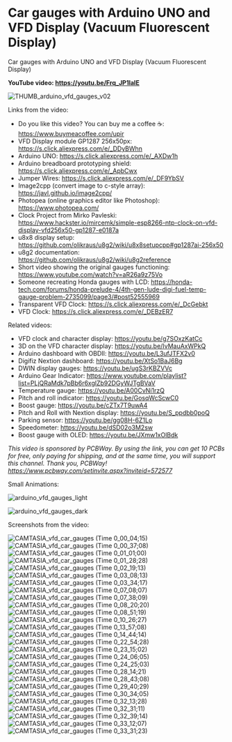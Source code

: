 # Car gauges with Arduino UNO and VFD Display (Vacuum Fluorescent Display)
Car gauges with Arduino UNO and VFD Display (Vacuum Fluorescent Display)

**YouTube video: https://youtu.be/Frq_JP1lalE**

![THUMB_arduino_vfd_gauges_v02](https://github.com/user-attachments/assets/903be425-591e-4561-99ff-fba73e6689f0)


Links from the video:
- Do you like this video? You can buy me a coffee ☕: https://www.buymeacoffee.com/upir
- VFD Display module GP1287 256x50px: https://s.click.aliexpress.com/e/_DDyBWhn
- Arduino UNO: https://s.click.aliexpress.com/e/_AXDw1h
- Arduino breadboard prototyping shield: https://s.click.aliexpress.com/e/_ApbCwx
- Jumper Wires: https://s.click.aliexpress.com/e/_DF9YbSV
- Image2cpp (convert image to c-style array): https://javl.github.io/image2cpp/
- Photopea (online graphics editor like Photoshop): https://www.photopea.com/
- Clock Project from Mirko Pavleski: https://www.hackster.io/mircemk/simple-esp8266-ntp-clock-on-vfd-display-vfd256x50-gp1287-e0187a
- u8x8 display setup: https://github.com/olikraus/u8g2/wiki/u8x8setupcpp#gp1287ai-256x50
- u8g2 documentation: https://github.com/olikraus/u8g2/wiki/u8g2reference
- Short video showing the original gauges functioning: https://www.youtube.com/watch?v=aR26a9z75Vo
- Someone recreating Honda gauges with LCD: https://honda-tech.com/forums/honda-prelude-4/4th-gen-lude-digi-fuel-temp-gauge-problem-2735099/page3/#post52555969
- Transparent VFD Clock: https://s.click.aliexpress.com/e/_DcGebkt
- VFD Clock: https://s.click.aliexpress.com/e/_DEBzER7

Related videos:
- VFD clock and character display: https://youtu.be/g7SOxzKatCc
- 3D on the VFD character display: https://youtu.be/IvMauAxWPkQ
- Arduino dashboard with OBDII: https://youtu.be/L3ufJTFX2v0
- Digifiz Nextion dashboard: https://youtu.be/XtSo1BaJ6Bg
- DWIN display gauges: https://youtu.be/ugS3rKBZVVc
- Arduino Gear Indicator: https://www.youtube.com/playlist?list=PLjQRaMdk7pBb6r6xglZb92DGyWJTgBVaV
- Temperature gauge: https://youtu.be/A00CvNi1rzQ
- Pitch and roll indicator: https://youtu.be/GosqWcScwC0
- Boost gauge: https://youtu.be/cZTx7T9uwA4
- Pitch and Roll with Nextion display: https://youtu.be/S_ppdbb0poQ
- Parking sensor: https://youtu.be/gg08H-6Z1Lo
- Speedometer: https://youtu.be/dSD02o3M2sw
- Boost gauge with OLED: https://youtu.be/JXmw1xOlBdk


_This video is sponsored by PCBWay. By using the link, you can get 10 PCBs for free, only paying for shipping, and at the same time, you will support this channel. Thank you, PCBWay! https://www.pcbway.com/setinvite.aspx?inviteid=572577_


Small Animations:

![arduino_vfd_gauges_light](https://github.com/user-attachments/assets/870cbf84-3431-4130-84f6-eb0d7a5a5656)


![arduino_vfd_gauges_dark](https://github.com/user-attachments/assets/c3585958-2ade-4405-83f4-f7eb45a862e8)



Screenshots from the video:

![CAMTASIA_vfd_car_gauges (Time 0_00_04;15)](https://github.com/user-attachments/assets/4a115ae9-4b5e-429a-b751-836654e44b4e)
![CAMTASIA_vfd_car_gauges (Time 0_00_37;08)](https://github.com/user-attachments/assets/ad60c514-ba56-4818-9b1a-f9d8dbe4b44f)
![CAMTASIA_vfd_car_gauges (Time 0_01_01;00)](https://github.com/user-attachments/assets/165a1a7a-4b47-418e-aca5-0818924c63b6)
![CAMTASIA_vfd_car_gauges (Time 0_01_28;28)](https://github.com/user-attachments/assets/5c17100b-6fcf-4524-9479-7f9d2bcc3e33)
![CAMTASIA_vfd_car_gauges (Time 0_02_19;13)](https://github.com/user-attachments/assets/a92affc1-964d-4e52-b9b1-3e67b149bd48)
![CAMTASIA_vfd_car_gauges (Time 0_03_08;13)](https://github.com/user-attachments/assets/3d73c9ef-ba0b-4df4-b5f0-9fcacfb9ead5)
![CAMTASIA_vfd_car_gauges (Time 0_03_34;17)](https://github.com/user-attachments/assets/3175e0b6-af18-4c10-884e-0a1005ce75ca)
![CAMTASIA_vfd_car_gauges (Time 0_07_08;07)](https://github.com/user-attachments/assets/371c8fad-8189-40af-ae5c-f1525268c829)
![CAMTASIA_vfd_car_gauges (Time 0_07_38;09)](https://github.com/user-attachments/assets/0a540aa6-c245-412d-ab4c-00ba79047c27)
![CAMTASIA_vfd_car_gauges (Time 0_08_20;20)](https://github.com/user-attachments/assets/0e2f41ed-26c9-4614-a325-497d6bd230d2)
![CAMTASIA_vfd_car_gauges (Time 0_08_51;19)](https://github.com/user-attachments/assets/a815385e-f8d3-4a8a-958c-044557272354)
![CAMTASIA_vfd_car_gauges (Time 0_10_26;27)](https://github.com/user-attachments/assets/31c3596b-d4ed-4d2d-bc2c-665f314b9ae6)
![CAMTASIA_vfd_car_gauges (Time 0_13_57;08)](https://github.com/user-attachments/assets/dc6cbc49-2a50-4754-ad07-d884c7aeccff)
![CAMTASIA_vfd_car_gauges (Time 0_14_44;14)](https://github.com/user-attachments/assets/a924c6d1-4d32-4487-985a-6dc2f7c2b2a0)
![CAMTASIA_vfd_car_gauges (Time 0_22_54;28)](https://github.com/user-attachments/assets/69933e93-c496-44fd-98db-e78a7d8b4e75)
![CAMTASIA_vfd_car_gauges (Time 0_23_15;02)](https://github.com/user-attachments/assets/1a7bc4a6-0056-4241-8b07-68efe4cfcfa4)
![CAMTASIA_vfd_car_gauges (Time 0_24_06;05)](https://github.com/user-attachments/assets/6089f8fb-4740-4e4c-8f76-d19d3eb50d01)
![CAMTASIA_vfd_car_gauges (Time 0_24_25;03)](https://github.com/user-attachments/assets/ccd4a86b-0e9f-4924-8ccb-dbcaf37aff24)
![CAMTASIA_vfd_car_gauges (Time 0_28_14;21)](https://github.com/user-attachments/assets/d42ef64b-c467-49b6-99fd-611f4168b8a1)
![CAMTASIA_vfd_car_gauges (Time 0_28_43;08)](https://github.com/user-attachments/assets/523bedd2-cc91-4ed2-bb1f-bfe7e4bf89bb)
![CAMTASIA_vfd_car_gauges (Time 0_29_40;29)](https://github.com/user-attachments/assets/fb92b6ed-6646-4b29-a2cc-6144928e37bc)
![CAMTASIA_vfd_car_gauges (Time 0_30_34;05)](https://github.com/user-attachments/assets/0bba39b2-cfdd-445a-9322-dbfe44c43dc1)
![CAMTASIA_vfd_car_gauges (Time 0_32_13;28)](https://github.com/user-attachments/assets/e5dbc2a9-3db8-44bb-b889-1eb72c0fa7ac)
![CAMTASIA_vfd_car_gauges (Time 0_32_31;11)](https://github.com/user-attachments/assets/023f9f86-0f84-4b9a-8742-d6f4927db096)
![CAMTASIA_vfd_car_gauges (Time 0_32_39;14)](https://github.com/user-attachments/assets/f226a922-f0e0-4223-9d98-ddd473ebc842)
![CAMTASIA_vfd_car_gauges (Time 0_33_12;07)](https://github.com/user-attachments/assets/290718ac-ab52-4562-94fd-a0acdb14480e)
![CAMTASIA_vfd_car_gauges (Time 0_33_31;23)](https://github.com/user-attachments/assets/c59779c5-0bf6-4c34-950c-6c525f9a7fbc)



